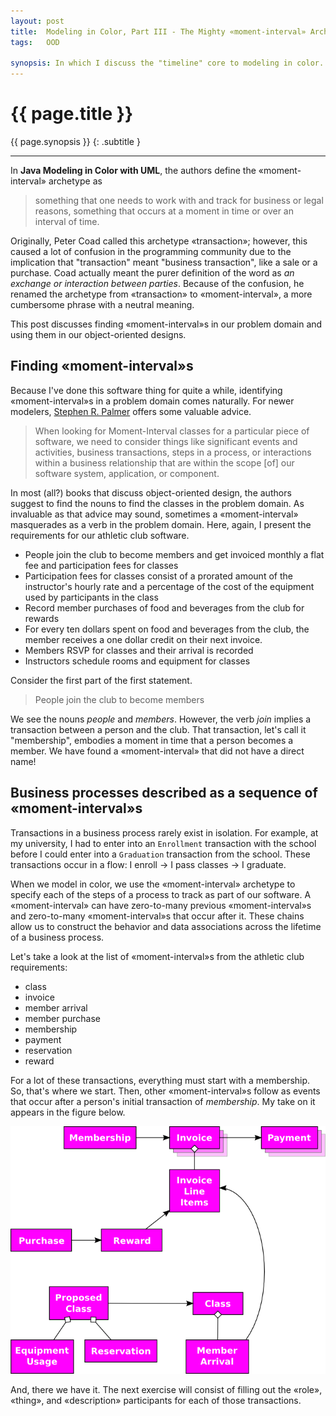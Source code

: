 ```yaml
---
layout: post
title:  Modeling in Color, Part III - The Mighty «moment-interval» Archetype
tags:   OOD

synopsis: In which I discuss the "timeline" core to modeling in color.
---
```


# {{ page.title }}

{{ page.synopsis }}
{: .subtitle }

-----

In **Java Modeling in Color with UML**, the authors define the «moment-interval»
archetype as

> something that one needs to work with and track for business or legal reasons,
> something that occurs at a moment in time or over an interval of time.

Originally, Peter Coad called this archetype «transaction»; however, this caused
a lot of confusion in the programming community due to the implication that
"transaction" meant "business transaction", like a sale or a purchase. Coad
actually meant the purer definition of the word as *an exchange or interaction
between parties*. Because of the confusion, he renamed the archetype from
«transaction» to «moment-interval», a more cumbersome phrase with a neutral
meaning.

This post discusses finding «moment-interval»s in our problem domain and using
them in our object-oriented designs.

## Finding «moment-interval»s

Because I've done this software thing for quite a while, identifying
«moment-interval»s in a problem domain comes naturally. For newer modelers,
[Stephen R. Palmer](http://www.step-10.com/SoftwareDesign/ModellingInColour/Moment-Interval.html)
offers some valuable advice.

> When looking for Moment-Interval classes for a particular piece of software,
> we need to consider things like significant events and activities, business
> transactions, steps in a process, or interactions within a business
> relationship that are within the scope [of] our software system, application,
> or component.

In most (all?) books that discuss object-oriented design, the authors suggest
to find the nouns to find the classes in the problem domain. As invaluable as
that advice may sound, sometimes a «moment-interval» masquerades as a verb in
the problem domain. Here, again, I present the requirements for our athletic
club software.

* People join the club to become members and get invoiced monthly a flat fee and
  participation fees for classes
* Participation fees for classes consist of a prorated amount of the
  instructor's hourly rate and a percentage of the cost of the equipment used by
  participants in the class
* Record member purchases of food and beverages from the club for rewards 
* For every ten dollars spent on food and beverages from the club, the member
  receives a one dollar credit on their next invoice.
* Members RSVP for classes and their arrival is recorded
* Instructors schedule rooms and equipment for classes

Consider the first part of the first statement.

> People join the club to become members

We see the nouns *people* and *members*. However, the verb *join* implies a
transaction between a person and the club. That transaction, let's call it
"membership", embodies a moment in time that a person becomes a member. We have
found a «moment-interval» that did not have a direct name!

## Business processes described as a sequence of «moment-interval»s

Transactions in a business process rarely exist in isolation. For example, at my
university, I had to enter into an `Enrollment` transaction with the school
before I could enter into a `Graduation` transaction from the school. These
transactions occur in a flow: I enroll →  I pass classes → I graduate.

When we model in color, we use the «moment-interval» archetype to specify each
of the steps of a process to track as part of our software. A «moment-interval»
can have zero-to-many previous «moment-interval»s and zero-to-many
«moment-interval»s that occur after it. These chains allow us to construct the
behavior and data associations across the lifetime of a business process.

Let's take a look at the list of «moment-interval»s from the athletic club
requirements:

* class
* invoice
* member arrival
* member purchase
* membership
* payment
* reservation
* reward

For a lot of these transactions, everything must start with a membership. So,
that's where we start. Then, other «moment-interval»s follow as events that
occur after a person's initial transaction of *membership*. My take on it
appears in the figure below.

![Timeline for athletic club](/img/timeline.png)

And, there we have it. The next exercise will consist of filling out the «role»,
«thing», and «description» participants for each of those transactions.
